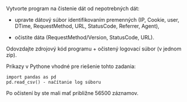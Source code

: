 Vytvorte program na čistenie dát od nepotrebných dát:

- upravte dátový súbor identifikovaním premenných (IP, Cookie, user, DTime, RequestMethod, URL, StatusCode, Referrer, Agent),

- očistite dáta (RequestMethod/Version, StatusCode, URL).

Odovzdajte zdrojový kód programu + očistený logovací súbor (v jednom zip).

Príkazy v Pythone vhodné pre riešenie tohto zadania:

```
import pandas as pd
pd.read_csv() - načítanie log súboru
```

Po očistení by ste mali mať približne 56500 záznamov.
